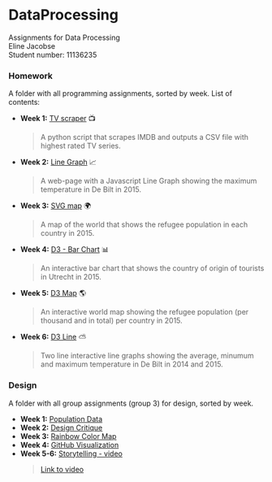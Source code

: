 # DataProcessing
Assignments for Data Processing  
Eline Jacobse  
Student number: 11136235

### Homework
A folder with all programming assignments, sorted by week. List of contents:
* **Week 1:** [TV scraper](https://github.com/ElineJ/DataProcessing/tree/master/Homework/Week-1) :tv:

  > A python script that scrapes IMDB and outputs a CSV file with highest rated TV series.  
  
* **Week 2:**  [Line Graph](https://github.com/ElineJ/DataProcessing/tree/master/Homework/Week-2) :chart_with_upwards_trend:

  > A web-page with a Javascript Line Graph showing the maximum temperature in De Bilt in 2015. 
  
* **Week 3:** [SVG map](https://github.com/ElineJ/DataProcessing/tree/master/Homework/Week-3) :earth_africa:  
  > A map of the world that shows the refugee population in each country in 2015.  
  
* **Week 4:** [D3 - Bar Chart](https://github.com/ElineJ/DataProcessing/tree/master/Homework/Week-4/D3) :bar_chart:
  
  > An interactive bar chart that shows the country of origin of tourists in Utrecht in 2015. 
  
* **Week 5:** [D3 Map](https://github.com/ElineJ/DataProcessing/tree/master/Homework/Week-5/d3map) :earth_americas:
  > An interactive world map showing the refugee population (per thousand and in total) per country in 2015. 
  
* **Week 6:** [D3 Line](https://github.com/ElineJ/DataProcessing/tree/master/Homework/Week-6) :partly_sunny:
  > Two line interactive line graphs showing the average, minumum and maximum temperature in De Bilt in 2014 and 2015. 


### Design
A folder with all group assignments (group 3) for design, sorted by week. 

* **Week 1:** [Population Data](https://github.com/ElineJ/DataProcessing/tree/master/Design/Week-1)
* **Week 2:** [Design Critique](https://github.com/ElineJ/DataProcessing/tree/master/Design/Week-2)
* **Week 3:** [Rainbow Color Map](https://github.com/ElineJ/DataProcessing/tree/master/Design/Week-3)
* **Week 4:** [GitHub Visualization](https://github.com/ElineJ/DataProcessing/tree/master/Design/Week-4)
* **Week 5-6:** [Storytelling - video](https://github.com/ElineJ/DataProcessing/tree/master/Design/Week-5%20)  
  > [Link to video](https://youtu.be/33EDkRgKyFw)
